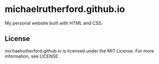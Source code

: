 # michaelrutherford.github.io
My personal website built with HTML and CSS.

## License
michaelrutherford.github.io is licensed under the MIT License. For more information, see LICENSE.
